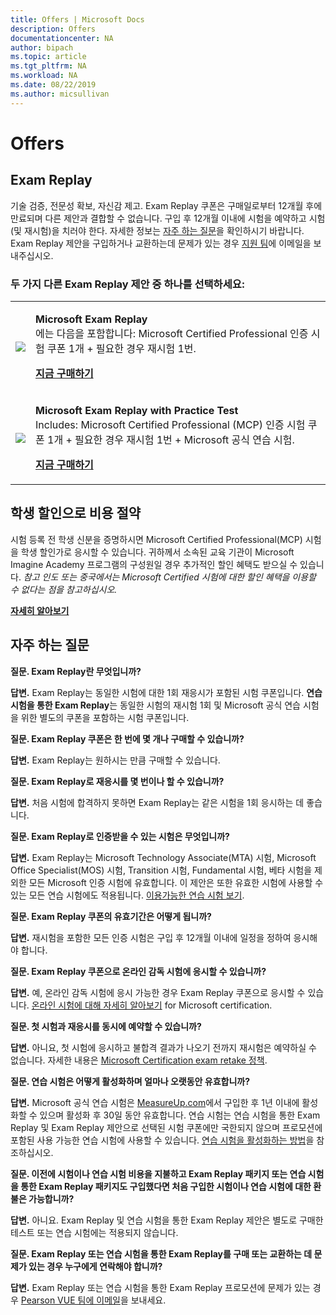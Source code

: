 ```yaml
---
title: Offers | Microsoft Docs
description: Offers 
documentationcenter: NA 
author: bipach
ms.topic: article
ms.tgt_pltfrm: NA
ms.workload: NA
ms.date: 08/22/2019
ms.author: micsullivan
---
```

# Offers

## Exam Replay

기술 검증, 전문성 확보, 자신감 제고. Exam Replay 쿠폰은 구매일로부터 12개월 후에 만료되며 다른 제안과 결합할 수 없습니다. 구입 후 12개월 이내에 시험을 예약하고 시험(및 재시험)을 치러야 한다. 자세한 정보는 [자주 하는 질문](#frequently-asked-questions)을 확인하시기 바랍니다. Exam Replay 제안을 구입하거나 교환하는데 문제가 있는 경우 [지원 팀](mailto:mindhub@pearson.com)에 이메일을 보내주십시오.

### 두 가지 다른 Exam Replay 제안 중 하나를 선택하세요:

<div>
    <table border="0">
        <tr>
            <td>
                <img src="images/exam-replay-thumbnail.png">
            </td>
            <td>                
                <p><strong>Microsoft Exam Replay</strong><br/>에는 다음을 포함합니다: Microsoft Certified Professional 인증 시험 쿠폰 1개 + 필요한 경우 재시험 1번.</p>
                <p><a href=”https://us.mindhub.com/p/Microsoft-Exam-Replay?utm_source=msftmarketing&utm_medium=msft_offers&utm_campaign=ExamReplayFY20&utm_term=ERFY20&utm_content=weblink3”><strong>지금 구매하기</strong></a></p>
            </td>
        </tr>
        <tr>
            <td>
                <img src="images/exam-replay-with-practice-test-thumbnail.png">
            </td>
            <td>
               <p><strong>Microsoft Exam Replay with Practice Test</strong><br/>Includes: Microsoft Certified Professional (MCP) 인증 시험 쿠폰 1개 + 필요한 경우 재시험 1번 + Microsoft 공식 연습 시험.</p>
               <p><a href=”https://us.mindhub.com/p/Microsoft-Exam-Replay-PT?utm_source=msftmarketing&utm_medium=msft_offers&utm_campaign=ExamReplayFY20&utm_term=ERFY20&utm_content=weblink”><strong>지금 구매하기</strong></a></p>
            </td>
        </tr>
    </table>
</div>


## 학생 할인으로 비용 절약
시험 등록 전 학생 신분을 증명하시면 Microsoft Certified Professional(MCP) 시험을 학생 할인가로 응시할 수 있습니다. 귀하께서 소속된 교육 기관이 Microsoft Imagine Academy 프로그램의 구성원일 경우 추가적인 할인 혜택도 받으실 수 있습니다. *참고 인도 또는 중국에서는 Microsoft Certified 시험에 대한 할인 혜택을 이용할 수 없다는 점을 참고하십시오.*

[**자세히 알아보기**](/learn/certifications/certification-exam-policies)

## <a name="frequently-asked-questions"></a>자주 하는 질문

**질문. Exam Replay란 무엇입니까?**

**답변.** Exam Replay는 동일한 시험에 대한 1회 재응시가 포함된 시험 쿠폰입니다. **연습 시험을 통한 Exam Replay**는 동일한 시험의 재시험 1회 및 Microsoft 공식 연습 시험을 위한 별도의 쿠폰을 포함하는 시험 쿠폰입니다.

**질문. Exam Replay 쿠폰은 한 번에 몇 개나 구매할 수 있습니까?**

**답변.** Exam Replay는 원하시는 만큼 구매할 수 있습니다.

**질문. Exam Replay로 재응시를 몇 번이나 할 수 있습니까?**

**답변.** 처음 시험에 합격하지 못하면 Exam Replay는 같은 시험을 1회 응시하는 데 좋습니다.

**질문. Exam Replay로 인증받을 수 있는 시험은 무엇입니까?**

**답변.** Exam Replay는 Microsoft Technology Associate(MTA) 시험, Microsoft Office Specialist(MOS) 시험, Transition 시험, Fundamental 시험, 베타 시험을 제외한 모든 Microsoft 인증 시험에 유효합니다. 이 제안은 또한 유효한 시험에 사용할 수 있는 모든 연습 시험에도 적용됩니다. [이용가능한 연습 시험 보기](https://us.mindhub.com/microsoft-practice-tests).

**질문. Exam Replay 쿠폰의 유효기간은 어떻게 됩니까?**

**답변.** 재시험을 포함한 모든 인증 시험은 구입 후 12개월 이내에 일정을 정하여 응시해야 합니다.

**질문. Exam Replay 쿠폰으로 온라인 감독 시험에 응시할 수 있습니까?**

**답변.** 예, 온라인 감독 시험에 응시 가능한 경우 Exam Replay 쿠폰으로 응시할 수 있습니다. [온라인 시험에 대해 자세히 알아보기](/learn/certifications/online-exams) for Microsoft certification.

**질문. 첫 시험과 재응시를 동시에 예약할 수 있습니까?**

**답변.** 아니요, 첫 시험에 응시하고 불합격 결과가 나오기 전까지 재시험은 예약하실 수 없습니다. 자세한 내용은 [Microsoft Certification exam retake 정책](/learn/certifications/certification-exam-policies#exam-retake-policy).

**질문. 연습 시험은 어떻게 활성화하며 얼마나 오랫동안 유효합니까?**

**답변.** Microsoft 공식 연습 시험은 [MeasureUp.com](https://www.measureup.com/)에서 구입한 후 1년 이내에 활성화할 수 있으며 활성화 후 30일 동안 유효합니다. 연습 시험는 연습 시험을 통한 Exam Replay 및 Exam Replay 제안으로 선택된 시험 쿠폰에만 국한되지 않으며 프로모션에 포함된 사용 가능한 연습 시험에 사용할 수 있습니다. [연습 시험을 활성화하는 방법](https://home.pearsonvue.com/microsoft/practicetests)을 참조하십시오.

**질문. 이전에 시험이나 연습 시험 비용을 지불하고 Exam Replay 패키지 또는 연습 시험을 통한 Exam Replay 패키지도 구입했다면 처음 구입한 시험이나 연습 시험에 대한 환불은 가능합니까?**

**답변.** 아니요. Exam Replay 및 연습 시험을 통한 Exam Replay 제안은 별도로 구매한 테스트 또는 연습 시험에는 적용되지 않습니다.

**질문. Exam Replay 또는 연습 시험을 통한 Exam Replay를 구매 또는 교환하는 데 문제가 있는 경우 누구에게 연락해야 합니까?**

**답변.** Exam Replay 또는 연습 시험을 통한 Exam Replay 프로모션에 문제가 있는 경우 [Pearson VUE 팀에 이메일](mailto:mindhub@pearson.com)을 보내세요.



